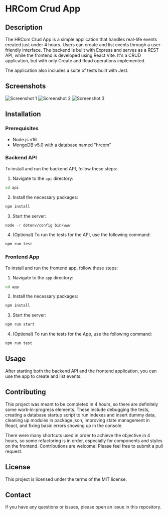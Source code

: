 # HRCom Crud App

## Description

The HRCom Crud App is a simple application that handles real-life events created just under 4 hours. Users can create and list events through a user-friendly interface. The backend is built with Express and serves as a REST API, while the frontend is developed using React Vite. It's a CRUD application, but with only Create and Read operations implemented.

The application also includes a suite of tests built with Jest.

## Screenshots

![Screenshot 1](./images-example/home.png)
![Screenshot 2](./images-example/create-event.png)
![Screenshot 3](./images-example/events.png)

## Installation

### Prerequisites

- Node.js v16
- MongoDB v5.0 with a database named "hrcom"

### Backend API

To install and run the backend API, follow these steps:

1. Navigate to the `api` directory:
```bash
cd api
```
2. Install the necessary packages:
```bash
npm install
```
3. Start the server:
```bash
node -r dotenv/config bin/www
```
4. (Optional) To run the tests for the API, use the following command:
```bash
npm run test
```

### Frontend App

To install and run the frontend app, follow these steps:

1. Navigate to the `app` directory:
```bash
cd app
```
2. Install the necessary packages:
```bash
npm install
```
3. Start the server:
```bash
npm run start
```
4. (Optional) To run the tests for the App, use the following command:
```bash
npm run test
```
## Usage

After starting both the backend API and the frontend application, you can use the app to create and list events.

## Contributing

This project was meant to be completed in 4 hours, so there are definitely some work-in-progress elements. These include debugging the tests, creating a database startup script to run indexes and insert dummy data, cleaning up modules in package.json, improving state management in React, and fixing basic errors showing up in the console.

There were many shortcuts used in order to achieve the objective in 4 hours, so some refactoring is in order, especially for components and styles on the frontend. Contributions are welcome! Please feel free to submit a pull request.

## License

This project is licensed under the terms of the MIT license.

## Contact

If you have any questions or issues, please open an issue in this repository.
